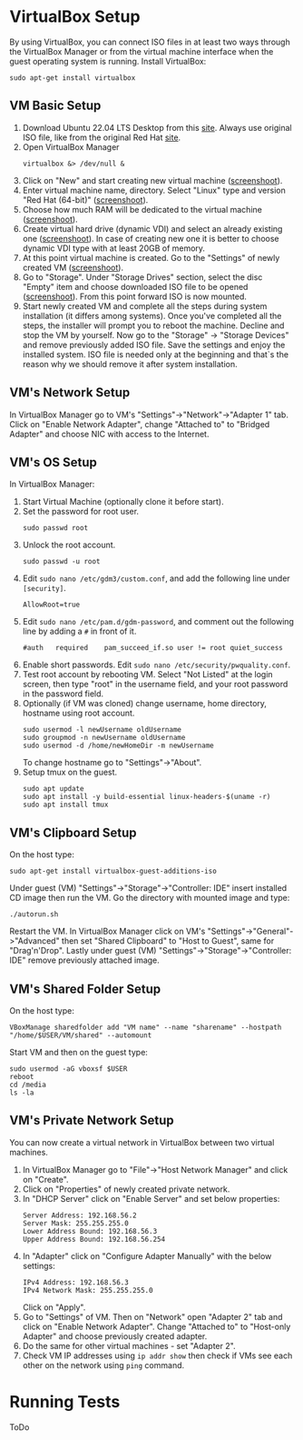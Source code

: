 
# VirtualBox Setup
By using VirtualBox, you can connect ISO files in at least two ways through the VirtualBox Manager or from the virtual machine interface when the guest operating system is running. Install VirtualBox:
```
sudo apt-get install virtualbox
```

## VM Basic Setup
1. Download Ubuntu 22.04 LTS Desktop from this [site](https://ubuntu.com/download/desktop). Always use original ISO file, like from the original Red Hat [site](https://developers.redhat.com/products/rhel/download).
2. Open VirtualBox Manager
   ```
   virtualbox &> /dev/null &
   ```
3. Click on "New" and start creating new virtual machine (<a href="./Resources/4.19.1.png">screenshoot</a>).
4. Enter virtual machine name, directory. Select "Linux" type and version "Red Hat (64-bit)" (<a href="./Resources/4.19.2.png">screenshoot</a>).
5. Choose how much RAM will be dedicated to the virtual machine (<a href="./Resources/4.19.3.png">screenshoot</a>).
6. Create virtual hard drive (dynamic VDI) and select an already existing one (<a href="./Resources/4.19.4.png">screenshoot</a>).
   In case of creating new one it is better to choose dynamic VDI type with at least 20GB of memory.
7. At this point virtual machine is created. Go to the "Settings" of newly created VM (<a href="./Resources/4.19.5.png">screenshoot</a>).
8. Go to "Storage". Under "Storage Drives" section, select the disc "Empty" item and choose downloaded ISO file to be opened (<a href="./Resources/4.19.6.png">screenshoot</a>).
   From this point forward ISO is now mounted.
9. Start newly created VM and complete all the steps during system installation (it differs among systems). Once you've completed all the steps, the installer will prompt you to reboot the machine. Decline and stop the VM by yourself. Now go to the "Storage" -> "Storage Devices" and remove previously added ISO file. Save the settings and enjoy the installed system. ISO file is needed only at the beginning and that`s the reason why we should remove it after system installation.

## VM's Network Setup
In VirtualBox Manager go to VM's "Settings"->"Network"->"Adapter 1" tab. Click on "Enable Network Adapter", change "Attached to" to "Bridged Adapter" and choose NIC with access to the Internet.

## VM's OS Setup
In VirtualBox Manager:
1. Start Virtual Machine (optionally clone it before start).
2. Set the password for root user.
    ```
    sudo passwd root
    ```
3. Unlock the root account.
    ```
    sudo passwd -u root
    ```
4. Edit `sudo nano /etc/gdm3/custom.conf`, and add the following line under `[security]`.
    ```
    AllowRoot=true
    ```
5. Edit `sudo nano /etc/pam.d/gdm-password`, and comment out the following line by adding a `#` in front of it.
    ```
    #auth   required    pam_succeed_if.so user != root quiet_success
    ```
6. Enable short passwords. Edit `sudo nano /etc/security/pwquality.conf`.
7. Test root account by rebooting VM. Select "Not Listed" at the login screen, then type "root" in the username field, and your root password in the password field.
8. Optionally (if VM was cloned) change username, home directory, hostname using root account.
    ```
    sudo usermod -l newUsername oldUsername
    sudo groupmod -n newUsername oldUsername
    sudo usermod -d /home/newHomeDir -m newUsername
    ```
    To change hostname go to "Settings"->"About".
9. Setup tmux on the guest.
    ```
    sudo apt update
    sudo apt install -y build-essential linux-headers-$(uname -r)
    sudo apt install tmux
    ```

## VM's Clipboard Setup
On the host type:
```
sudo apt-get install virtualbox-guest-additions-iso
```
Under guest (VM) "Settings"->"Storage"->"Controller: IDE" insert installed CD image then run the VM.
Go the directory with mounted image and type:
```
./autorun.sh
```
Restart the VM. In VirtualBox Manager click on VM's "Settings"->"General"->"Advanced" then set "Shared Clipboard" to "Host to Guest", same for "Drag'n'Drop". Lastly under guest (VM) "Settings"->"Storage"->"Controller: IDE" remove previously attached image.

## VM's Shared Folder Setup
On the host type:
```
VBoxManage sharedfolder add "VM name" --name "sharename" --hostpath "/home/$USER/VM/shared" --automount
```
Start VM and then on the guest type:
```
sudo usermod -aG vboxsf $USER
reboot
cd /media
ls -la
```

## VM's Private Network Setup
You can now create a virtual network in VirtualBox between two virtual machines.

1. In VirtualBox Manager go to "File"->"Host Network Manager" and click on "Create".
2. Click on "Properties" of newly created private network.
3. In "DHCP Server" click on "Enable Server" and set below properties:
    ```
    Server Address: 192.168.56.2
    Server Mask: 255.255.255.0
    Lower Address Bound: 192.168.56.3
    Upper Address Bound: 192.168.56.254
    ```
4. In "Adapter" click on "Configure Adapter Manually" with the below settings:
    ```
    IPv4 Address: 192.168.56.3
    IPv4 Network Mask: 255.255.255.0
    ```
    Click on "Apply".
5. Go to "Settings" of VM. Then on "Network" open "Adapter 2" tab and click on "Enable Network Adapter". Change "Attached to" to "Host-only Adapter" and choose previously created adapter.
6. Do the same for other virtual machines - set "Adapter 2".
7. Check VM IP addresses using `ip addr show` then check if VMs see each other on the network using `ping` command.

# Running Tests
ToDo